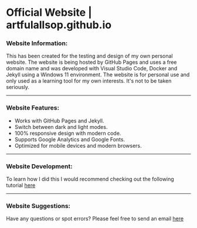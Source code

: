 # Official Website | artfulallsop.github.io

### Website Information:

This has been created for the testing and design of my own personal website. The website is being hosted by GitHub Pages and uses a free domain name and was developed with Visual Studio Code, Docker and Jekyll using a Windows 11 environment. The website is for personal use and only used as a learning tool for my own interests. It's not to be taken seriously.

* * *

### Website Features:

- Works with GitHub Pages and Jekyll.
- Switch between dark and light modes.
- 100% responsive design with modern code.
- Supports Google Analytics and Google Fonts.
- Optimized for mobile devices and modern browsers.

* * *

### Website Development:

To learn how I did this I would recommend checking out the following tutorial [here](https://github.com/BillRaymond/my-jekyll-docker-website)

* * *

### Website Suggestions:

<p>Have any questions or spot errors? Please feel free to send an email <a href="mailto:yournamehere@gmail.com">here</a><p>